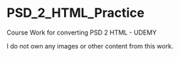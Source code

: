 # PSD_2_HTML_Practice
Course Work for converting PSD 2 HTML - UDEMY

I do not own any images or other content from this work.
